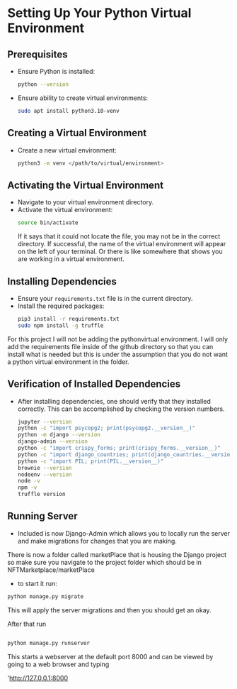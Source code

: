 # Setting Up Your Python Virtual Environment

## Prerequisites

- Ensure Python is installed:
    ```bash
    python --version
    ```

- Ensure ability to create virtual environments:
    ```bash
    sudo apt install python3.10-venv
    ```

## Creating a Virtual Environment

- Create a new virtual environment:
    ```bash
    python3 -m venv </path/to/virtual/environment>
    ```

## Activating the Virtual Environment

- Navigate to your virtual environment directory.
- Activate the virtual environment:
    ```bash
    source bin/activate
    ```
    If it says that it could not locate the file, you may not be in the correct directory. If successful, the name of the virtual environment will appear on the left of your terminal.
    Or there is like somewhere that shows you are working in a virtual environment.

## Installing Dependencies

- Ensure your `requirements.txt` file is in the current directory.
- Install the required packages:
    ```bash
    pip3 install -r requirements.txt
    sudo npm install -g truffle
    ```
For this project I will not be adding the pythonvirtual environment. I will only add the requirements file inside of the github directory so that you can install what is needed but this is under the assumption that you do not want a python virtual environment in the folder. 

## Verification of Installed Dependencies 

- After installing dependencies, one should verify that they installed correctly. This can be accomplished by checking the version numbers.

  ```bash
  jupyter --version
  python -c "import psycopg2; print(psycopg2.__version__)"
  python -m django --version
  django-admin --version
  python -c "import crispy_forms; print(crispy_forms.__version__)"
  python -c "import django_countries; print(django_countries.__version__)"
  python -c "import PIL; print(PIL.__version__)"
  brownie --version
  nodeenv --version
  node -v
  npm -v
  truffle version
  ```

## Running Server

- Included is now Django-Admin which allows you to locally run the server and make migrations for changes that you are making.

There is now a folder called marketPlace that is housing the Django project so make sure you navigate to the project folder which should be in NFTMarketplace/marketPlace

- to start it run:
```bash
python manage.py migrate

```
This will apply the server migrations and then you should get an okay.

After that run 

```bash

python manage.py runserver
```
This starts a webserver at the default port 8000 and can be viewed by going to a web browser and typing

'http://127.0.0.1:8000
